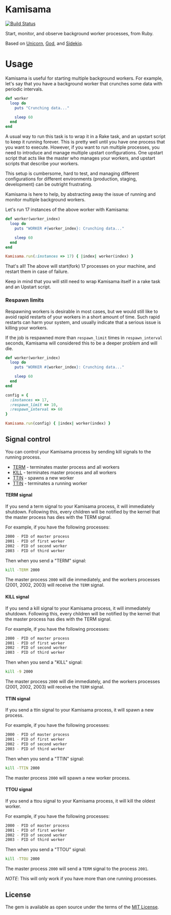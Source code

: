 # Kamisama

[![Build Status](https://semaphoreci.com/api/v1/shiroyasha/kamisama/branches/master/badge.svg)](https://semaphoreci.com/shiroyasha/kamisama)

Start, monitor, and observe background worker processes, from Ruby.

Based on [Unicorn](), [God](), and [Sidekiq]().

# Usage

Kamisama is useful for starting multiple background workers. For example, let's
say that you have a background worker that crunches some data with periodic
intervals.

``` ruby
def worker
  loop do
    puts "Crunching data..."

    sleep 60
  end
end
```

A usual way to run this task is to wrap it in a Rake task, and an upstart script
to keep it running forever. This is pretty well until you have one process that
you want to execute. However, if you want to run multiple processes, you need to
introduce and manage multiple upstart configurations. One upstart script that
acts like the master who manages your workers, and upstart scripts that describe
your workers.

This setup is cumbersome, hard to test, and managing different configurations
for different environments (production, staging, development) can be outright
frustrating.

Kamisama is here to help, by abstracting away the issue of running and monitor
multiple background workers.

Let's run 17 instances of the above worker with Kamisama:

``` ruby
def worker(worker_index)
  loop do
    puts "WORKER #{worker_index}: Crunching data..."

    sleep 60
  end
end

Kamisama.run(:instances => 17) { |index| worker(index) }
```

That's all! The above will start(fork) 17 processes on your machine, and restart
them in case of failure.

Keep in mind that you will still need to wrap Kamisama itself in a rake task
and an Upstart script.

### Respawn limits

Respawning workers is desirable in most cases, but we would still like to avoid
rapid restarts of your workers in a short amount of time. Such rapid restarts
can harm your system, and usually indicate that a serious issue is killing
your workers.

If the job is respawned more than `respawn_limit` times in `respawn_interval`
seconds, Kamisama will considered this to be a deeper problem and will die.

``` ruby
def worker(worker_index)
  loop do
    puts "WORKER #{worker_index}: Crunching data..."

    sleep 60
  end
end

config = {
  :instances => 17,
  :respawn_limit => 10,
  :respawn_interval => 60
}

Kamisama.run(config) { |index| worker(index) }
```

## Signal control

You can control your Kamisama process by sending kill signals to the running
process.

- [TERM](#term-signal) - terminates master process and all workers
- [KILL](#kill-signal)  - terminates master process and all workers
- [TTIN](#ttin-signal) - spawns a new worker
- [TTIN](#ttou-signal) - terminates a running worker

#### TERM signal

If you send a term signal to your Kamisama process, it will immediately
shutdown. Following this, every children will be notified by the kernel that the
master process has dies with the TERM signal.

For example, if you have the following processes:

``` bash
2000 - PID of master process
2001 - PID of first worker
2002 - PID of second worker
2003 - PID of third worker
```

Then when you send a "TERM" signal:

``` bash
kill -TERM 2000
```

The master process `2000` will die immediately, and the workers processes
(2001, 2002, 2003) will receive the `TERM` signal.

#### KILL signal

If you send a kill signal to your Kamisama process, it will immediately
shutdown. Following this, every children will be notified by the kernel that the
master process has dies with the TERM signal.

For example, if you have the following processes:

``` bash
2000 - PID of master process
2001 - PID of first worker
2002 - PID of second worker
2003 - PID of third worker
```

Then when you send a "KILL" signal:

``` bash
kill -9 2000
```

The master process `2000` will die immediately, and the workers processes
(2001, 2002, 2003) will receive the `TERM` signal.

#### TTIN signal

If you send a ttin signal to your Kamisama process, it will spawn a new process.

For example, if you have the following processes:

``` bash
2000 - PID of master process
2001 - PID of first worker
2002 - PID of second worker
2003 - PID of third worker
```

Then when you send a "TTIN" signal:

``` bash
kill -TTIN 2000
```

The master process `2000` will spawn a new worker process.

#### TTOU signal

If you send a ttou signal to your Kamisama process, it will kill the oldest
worker.

For example, if you have the following processes:

``` bash
2000 - PID of master process
2001 - PID of first worker
2002 - PID of second worker
2003 - PID of third worker
```

Then when you send a "TTOU" signal:

``` bash
kill -TTOU 2000
```

The master process `2000` will send a `TERM` signal to the process `2001`.

*NOTE*: This will only work if you have more than one running processes.

## License

The gem is available as open source under the terms of the
[MIT License](http://opensource.org/licenses/MIT).

